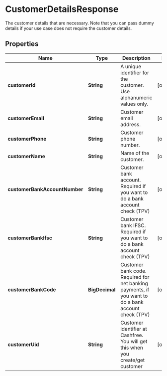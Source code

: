 

# CustomerDetailsResponse

The customer details that are necessary. Note that you can pass dummy details if your use case does not require the customer details.

## Properties

| Name | Type | Description | Notes |
|------------ | ------------- | ------------- | -------------|
|**customerId** | **String** | A unique identifier for the customer. Use alphanumeric values only. |  [optional] |
|**customerEmail** | **String** | Customer email address. |  [optional] |
|**customerPhone** | **String** | Customer phone number. |  [optional] |
|**customerName** | **String** | Name of the customer. |  [optional] |
|**customerBankAccountNumber** | **String** | Customer bank account. Required if you want to do a bank account check (TPV) |  [optional] |
|**customerBankIfsc** | **String** | Customer bank IFSC. Required if you want to do a bank account check (TPV) |  [optional] |
|**customerBankCode** | **BigDecimal** | Customer bank code. Required for net banking payments, if you want to do a bank account check (TPV) |  [optional] |
|**customerUid** | **String** | Customer identifier at Cashfree. You will get this when you create/get customer |  [optional] |



